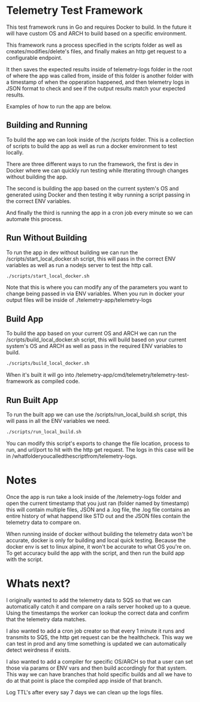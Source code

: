 # Telemetry Test Framework

This test framework runs in Go and requires Docker to build. In the future it will have custom OS and ARCH to build based on a specific environment.

This framework runs a process specified in the scripts folder as well as creates/modifies/delete's files, and finally makes an http get request to a configurable endpoint.

It then saves the expected results inside of telemetry-logs folder in the root of where the app was called from, inside of this folder is another folder with a timestamp of when the opperation happened, and then telemetry logs in JSON format to check and see if the output results match your expected results.

Examples of how to run the app are below.

## Building and Running

To build the app we can look inside of the /scripts folder. This is a collection of scripts to build the app as well as run a docker environment to test locally.

There are three different ways to run the framework, the first is dev in Docker where we can quickly run testing while itterating through changes without building the app.

The second is building the app based on the current system's OS and generated using Docker and then testing it wby running a script passing in the correct ENV variables.

And finally the third is running the app in a cron job every minute so we can automate this process.

## Run Without Building

To run the app in dev without building we can run the /scripts/start_local_docker.sh script, this will pass in the correct ENV variables as well as run a nodejs server to test the http call.

```bash
./scripts/start_local_docker.sh
```

Note that this is where you can modify any of the parameters you want to change being passed in via ENV variables. When you run in docker your output files will be inside of ./telemetry-app/telemetry-logs

## Build App

To build the app based on your current OS and ARCH we can run the /scripts/build_local_docker.sh script, this will build based on your current system's OS and ARCH as well as pass in the required ENV variables to build.

```bash
./scripts/build_local_docker.sh
```

When it's built it will go into /telemetry-app/cmd/telemetry/telemetry-test-framework as compiled code.

## Run Built App

To run the built app we can use the /scripts/run_local_build.sh script, this will pass in all the ENV variables we need.

```bash
./scripts/run_local_build.sh
```

You can modify this script's exports to change the file location, process to run, and url/port to hit with the http get request. The logs in this case will be in /whatfolderyoucalledthescriptfrom/telemetry-logs.

# Notes

Once the app is run take a look inside of the /telemetry-logs folder and open the current timestamp that you just ran (folder named by timestamp) this will contain multiple files, JSON and a .log file, the .log file contains an entire history of what happend like STD out and the JSON files contain the telemetry data to compare on.

When running inside of docker without building the telemetry data won't be accurate, docker is only for building and local quick testing. Because the docker env is set to linux alpine, it won't be accurate to what OS you're on. To get accuracy build the app with the script, and then run the build app with the script.

# Whats next?

I originally wanted to add the telemetry data to SQS so that we can automatically catch it and compare on a rails server hooked up to a queue. Using the timestamps the worker can lookup the correct data and confirm that the telemetry data matches.

I also wanted to add a cron job creator so that every 1 minute it runs and transmits to SQS, the http get request can be the healthcheck. This way we can test in prod and any time something is updated we can automatically detect weirdness if exists.

I also wanted to add a compiler for specific OS/ARCH so that a user can set those via params or ENV vars and then build accordingly for that system. This way we can have branches that hold specific builds and all we have to do at that point is place the compiled app inside of that branch.

Log TTL's after every say 7 days we can clean up the logs files.